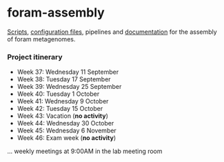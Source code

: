 # foram-assembly
[Scripts](script), [configuration files](conf), pipelines and [documentation](doc) for the assembly of foram metagenomes.

### Project itinerary

- Week 37: Wednesday 11 September
- Week 38: Tuesday 17 September
- Week 39: Wednesday 25 September
- Week 40: Tuesday 1 October
- Week 41: Wednesday 9 October
- Week 42: Tuesday 15 October 
- Week 43: Vacation (**no activity**)
- Week 44: Wednesday 30 October
- Week 45: Wednesday 6 November
- Week 46: Exam week (**no activity**)

... weekly meetings at 9:00AM in the lab meeting room
